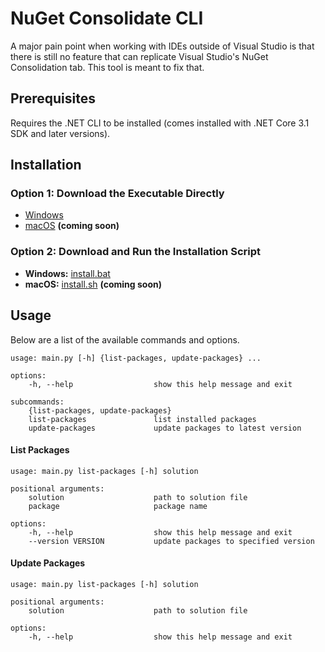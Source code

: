 # NuGet Consolidate CLI

A major pain point when working with IDEs outside of Visual Studio is that there is still no feature that can replicate Visual Studio's NuGet Consolidation tab. This tool is meant to fix that.

## Prerequisites

Requires the .NET CLI to be installed (comes installed with .NET Core 3.1 SDK and later versions).

## Installation

### Option 1: Download the Executable Directly
- [Windows](https://github.com/sarahtguindy/nuget-consolidate-cli/releases/download/v1.0.0/nuget-consolidate.exe)
- [macOS]() **(coming soon)**

### Option 2: Download and Run the Installation Script

- **Windows:** [install.bat](https://github.com/sarahtguindy/nuget-consolidate-cli/releases/download/v1.0.0/install.bat)
- **macOS:** [install.sh]() **(coming soon)**

## Usage

Below are a list of the available commands and options.

```console
usage: main.py [-h] {list-packages, update-packages} ...

options:
    -h, --help                  show this help message and exit

subcommands:
    {list-packages, update-packages}
    list-packages               list installed packages
    update-packages             update packages to latest version
```

#### List Packages
```console
usage: main.py list-packages [-h] solution

positional arguments:
    solution                    path to solution file
    package                     package name

options:
    -h, --help                  show this help message and exit
    --version VERSION           update packages to specified version
```

#### Update Packages
```console
usage: main.py list-packages [-h] solution

positional arguments:
    solution                    path to solution file

options:
    -h, --help                  show this help message and exit
```